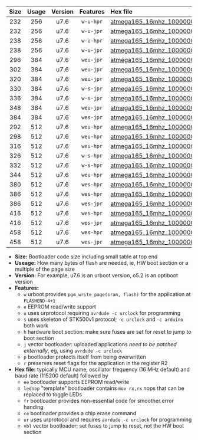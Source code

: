 |Size|Usage|Version|Features|Hex file|
|:-:|:-:|:-:|:-:|:--|
|232|256|u7.6|`w-u-hpr`|[atmega165_16mhz_1000000bps_ur.hex](https://raw.githubusercontent.com/stefanrueger/urboot/main/atmega165_16mhz_1000000bps_ur.hex)|
|232|256|u7.6|`w-u-jpr`|[atmega165_16mhz_1000000bps_ur_vbl.hex](https://raw.githubusercontent.com/stefanrueger/urboot/main/atmega165_16mhz_1000000bps_ur_vbl.hex)|
|238|256|u7.6|`w-u-hpr`|[atmega165_16mhz_1000000bps_lednop_ur.hex](https://raw.githubusercontent.com/stefanrueger/urboot/main/atmega165_16mhz_1000000bps_lednop_ur.hex)|
|238|256|u7.6|`w-u-jpr`|[atmega165_16mhz_1000000bps_lednop_ur_vbl.hex](https://raw.githubusercontent.com/stefanrueger/urboot/main/atmega165_16mhz_1000000bps_lednop_ur_vbl.hex)|
|296|384|u7.6|`weu-jpr`|[atmega165_16mhz_1000000bps_ee_ur_vbl.hex](https://raw.githubusercontent.com/stefanrueger/urboot/main/atmega165_16mhz_1000000bps_ee_ur_vbl.hex)|
|302|384|u7.6|`weu-jpr`|[atmega165_16mhz_1000000bps_ee_lednop_ur_vbl.hex](https://raw.githubusercontent.com/stefanrueger/urboot/main/atmega165_16mhz_1000000bps_ee_lednop_ur_vbl.hex)|
|320|384|u7.6|`weu-jpr`|[atmega165_16mhz_1000000bps_ee_lednop_fr_ur_vbl.hex](https://raw.githubusercontent.com/stefanrueger/urboot/main/atmega165_16mhz_1000000bps_ee_lednop_fr_ur_vbl.hex)|
|330|384|u7.6|`w-s-jpr`|[atmega165_16mhz_1000000bps_vbl.hex](https://raw.githubusercontent.com/stefanrueger/urboot/main/atmega165_16mhz_1000000bps_vbl.hex)|
|336|384|u7.6|`w-s-jpr`|[atmega165_16mhz_1000000bps_lednop_vbl.hex](https://raw.githubusercontent.com/stefanrueger/urboot/main/atmega165_16mhz_1000000bps_lednop_vbl.hex)|
|348|384|u7.6|`weu-jpr`|[atmega165_16mhz_1000000bps_ee_lednop_fr_ce_ur_vbl.hex](https://raw.githubusercontent.com/stefanrueger/urboot/main/atmega165_16mhz_1000000bps_ee_lednop_fr_ce_ur_vbl.hex)|
|384|384|u7.6|`wes-jpr`|[atmega165_16mhz_1000000bps_ee_vbl.hex](https://raw.githubusercontent.com/stefanrueger/urboot/main/atmega165_16mhz_1000000bps_ee_vbl.hex)|
|292|512|u7.6|`weu-hpr`|[atmega165_16mhz_1000000bps_ee_ur.hex](https://raw.githubusercontent.com/stefanrueger/urboot/main/atmega165_16mhz_1000000bps_ee_ur.hex)|
|298|512|u7.6|`weu-hpr`|[atmega165_16mhz_1000000bps_ee_lednop_ur.hex](https://raw.githubusercontent.com/stefanrueger/urboot/main/atmega165_16mhz_1000000bps_ee_lednop_ur.hex)|
|316|512|u7.6|`weu-hpr`|[atmega165_16mhz_1000000bps_ee_lednop_fr_ur.hex](https://raw.githubusercontent.com/stefanrueger/urboot/main/atmega165_16mhz_1000000bps_ee_lednop_fr_ur.hex)|
|326|512|u7.6|`w-s-hpr`|[atmega165_16mhz_1000000bps.hex](https://raw.githubusercontent.com/stefanrueger/urboot/main/atmega165_16mhz_1000000bps.hex)|
|332|512|u7.6|`w-s-hpr`|[atmega165_16mhz_1000000bps_lednop.hex](https://raw.githubusercontent.com/stefanrueger/urboot/main/atmega165_16mhz_1000000bps_lednop.hex)|
|344|512|u7.6|`weu-hpr`|[atmega165_16mhz_1000000bps_ee_lednop_fr_ce_ur.hex](https://raw.githubusercontent.com/stefanrueger/urboot/main/atmega165_16mhz_1000000bps_ee_lednop_fr_ce_ur.hex)|
|380|512|u7.6|`wes-hpr`|[atmega165_16mhz_1000000bps_ee.hex](https://raw.githubusercontent.com/stefanrueger/urboot/main/atmega165_16mhz_1000000bps_ee.hex)|
|386|512|u7.6|`wes-hpr`|[atmega165_16mhz_1000000bps_ee_lednop.hex](https://raw.githubusercontent.com/stefanrueger/urboot/main/atmega165_16mhz_1000000bps_ee_lednop.hex)|
|386|512|u7.6|`wes-jpr`|[atmega165_16mhz_1000000bps_ee_lednop_vbl.hex](https://raw.githubusercontent.com/stefanrueger/urboot/main/atmega165_16mhz_1000000bps_ee_lednop_vbl.hex)|
|416|512|u7.6|`wes-hpr`|[atmega165_16mhz_1000000bps_ee_lednop_fr.hex](https://raw.githubusercontent.com/stefanrueger/urboot/main/atmega165_16mhz_1000000bps_ee_lednop_fr.hex)|
|416|512|u7.6|`wes-jpr`|[atmega165_16mhz_1000000bps_ee_lednop_fr_vbl.hex](https://raw.githubusercontent.com/stefanrueger/urboot/main/atmega165_16mhz_1000000bps_ee_lednop_fr_vbl.hex)|
|458|512|u7.6|`wes-hpr`|[atmega165_16mhz_1000000bps_ee_lednop_fr_ce.hex](https://raw.githubusercontent.com/stefanrueger/urboot/main/atmega165_16mhz_1000000bps_ee_lednop_fr_ce.hex)|
|458|512|u7.6|`wes-jpr`|[atmega165_16mhz_1000000bps_ee_lednop_fr_ce_vbl.hex](https://raw.githubusercontent.com/stefanrueger/urboot/main/atmega165_16mhz_1000000bps_ee_lednop_fr_ce_vbl.hex)|

- **Size:** Bootloader code size including small table at top end
- **Useage:** How many bytes of flash are needed, ie, HW boot section or a multiple of the page size
- **Version:** For example, u7.6 is an urboot version, o5.2 is an optiboot version
- **Features:**
  + `w` urboot provides `pgm_write_page(sram, flash)` for the application at `FLASHEND-4+1`
  + `e` EEPROM read/write support
  + `u` uses urprotocol requiring `avrdude -c urclock` for programming
  + `s` uses skeleton of STK500v1 protocol; `-c urclock` and `-c arduino` both work
  + `h` hardware boot section: make sure fuses are set for reset to jump to boot section
  + `j` vector bootloader: uploaded applications *need to be patched externally*, eg, using `avrdude -c urclock`
  + `p` bootloader protects itself from being overwritten
  + `r` preserves reset flags for the application in the register R2
- **Hex file:** typically MCU name, oscillator frequency (16 MHz default) and baud rate (115200 default) followed by
  + `ee` bootloader supports EEPROM read/write
  + `lednop` "template" bootloader contains `mov rx,rx` nops that can be replaced to toggle LEDs
  + `fr` bootloader provides non-essential code for smoother error handing
  + `ce` bootloader provides a chip erase command
  + `ur` uses urprotocol and requires `avrdude -c urclock` for programming
  + `vbl` vector bootloader: set fuses to jump to reset, not the HW boot section
